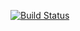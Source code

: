 [![Build Status](https://app.travis-ci.com/miravzal25/EssentialFeed.svg?token=4eziAU6secwp7bPNHby5&branch=main)](https://app.travis-ci.com/miravzal25/EssentialFeed)
